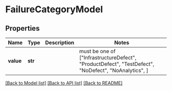 # FailureCategoryModel


## Properties
Name | Type | Description | Notes
------------ | ------------- | ------------- | -------------
**value** | **str** |  |  must be one of ["InfrastructureDefect", "ProductDefect", "TestDefect", "NoDefect", "NoAnalytics", ]

[[Back to Model list]](../README.md#documentation-for-models) [[Back to API list]](../README.md#documentation-for-api-endpoints) [[Back to README]](../README.md)



